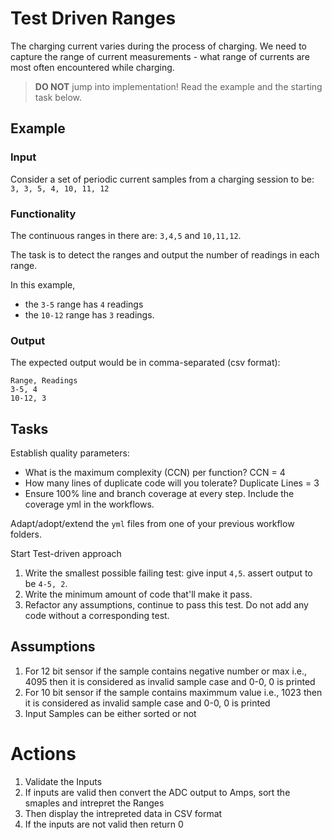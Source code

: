 # Test Driven Ranges

The charging current varies during the process of charging.
We need to capture the range of current measurements -
what range of currents are most often encountered while charging.

> **DO NOT** jump into implementation! Read the example and the starting task below.

## Example

### Input

Consider a set of periodic current samples from a charging session to be:
`3, 3, 5, 4, 10, 11, 12`

### Functionality

The continuous ranges in there are: `3,4,5` and `10,11,12`.

The task is to detect the ranges and
output the number of readings in each range.

In this example,

- the `3-5` range has `4` readings
- the `10-12` range has `3` readings.

### Output

The expected output would be in comma-separated (csv format):

```
Range, Readings
3-5, 4
10-12, 3
```

## Tasks

Establish quality parameters: 

- What is the maximum complexity (CCN) per function? CCN = 4
- How many lines of duplicate code will you tolerate? Duplicate Lines = 3
- Ensure 100% line and branch coverage at every step. Include the coverage yml in the workflows.

Adapt/adopt/extend the `yml` files from one of your previous workflow folders.

Start Test-driven approach

1. Write the smallest possible failing test: give input `4,5`. assert output to be `4-5, 2`.
1. Write the minimum amount of code that'll make it pass.
1. Refactor any assumptions, continue to pass this test. Do not add any code without a corresponding test.

## Assumptions

1. For 12 bit sensor if the sample contains negative number or max i.e., 4095 then it is considered as invalid sample case and 0-0, 0 is printed
2. For 10 bit sensor if the sample contains maximmum value i.e., 1023 then it is considered as invalid sample case and 0-0, 0 is printed 
3. Input Samples can be either sorted or not

# Actions

1. Validate the Inputs
2. If inputs are valid then convert the ADC output to Amps, sort the smaples and intrepret the Ranges
3. Then display the intrepreted data in CSV format
4. If the inputs are not valid then return 0
